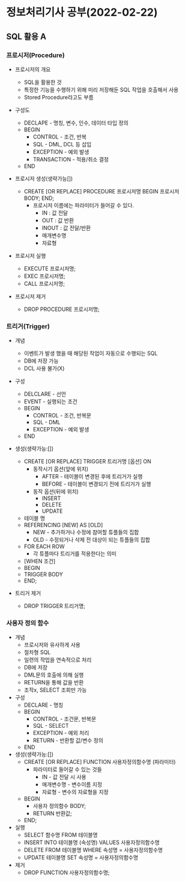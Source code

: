 # 정보처리기사 공부(2022-02-22)

## SQL 활용 A

### 프로시저(Procedure)

* 프로시저의 개요
  * SQL을 활용한 것
  * 특정한 기능을 수행하기 위해 미리 저장해둔 SQL 작업을 호출해서 사용
  * Stored Procedure라고도 부름
* 구성도
  * DECLAPE - 명칭, 변수, 인수, 데이터 타입 정의
  * BEGIN
    * CONTROL - 조건, 반복
    * SQL - DML, DCL 등 삽입
    * EXCEPTION - 예외 발생 
    * TRANSACTION - 적용/취소 결정
  * END
* 프로시저 생성(생략가능[])
  * CREATE [OR REPLACE] PROCEDURE 프로시저명 BEGIN 프로시저 BODY; END;
    * 프로시저 이름에는 파라미터가 들어갈 수 있다.
      * IN : 값 전달
      * OUT : 값 반환
      * INOUT : 값 전달/반환
      * 매개변수명
      * 자료형

* 프로시저 실행
  * EXECUTE 프로시저명;
  * EXEC 프로시저명;
  * CALL 프로시저명;
* 프로시저 제거
  * DROP PROCEDURE 프로시저명;





### 트리거(Trigger)

* 개념
  * 이벤트가 발생 했을 때 해당된 작업이 자동으로 수행되는 SQL
  * DB에 저장 가능
  * DCL 사용 불가(X)
* 구성
  * DELCLARE - 선언
  * EVENT - 실행되는 조건
  * BEGIN
    * CONTROL - 조건, 반복문
    * SQL - DML
    * EXCEPTION - 예외 발생 
  * END
* 생성(생략가능:[])
  * CREATE [OR REPLACE] TRIGGER 트리거명 [옵션] ON
    * 동작시기 옵션(앞에 위치)
      * AFTER - 테이블이 변경된 후에 트리거가 실행
      * BEFORE - 테이블이 변경되기 전에 트리거가 실행
    * 동작 옵션(뒤에 위치)
      * INSERT
      * DELETE
      * UPDATE
  * 테이블 명
  * REFERENCING [NEW] AS [OLD] 
    * NEW - 추가하거나 수정에 참여할 튜플들의 집합
    * OLD - 수정되거나 삭제 전 대상이 되는 튜플들의 집합
  * FOR EACH ROW
    * 각 튜플마다 트리거를 적용한다는 의미
  * [WHEN 조건]
  * BEGIN
  * TRIGGER BODY
  * END;



* 트리거 제거
  * DROP TRIGGER 트리거명;





### 사용자 정의 함수

* 개념
  * 프로시저와 유사하게 사용
  * 절차형 SQL
  * 일련의 작업을 연속적으로 처리
  * DB에 저장
  * DML문의 호출에 의해 실행
  * RETURN을 통해 값을 반환
  * 조작x, SELECT 조회만 가능
* 구성
  * DECLARE - 명칭
  * BEGIN
    * CONTROL - 조건문, 반복문
    * SQL - SELECT
    * EXCEPTION - 예외 처리
    * RETURN - 반환할 값/변수 정의
  * END
* 생성(생략가능:[])
  * CREATE [OR REPLACE] FUNCTION 사용자정의함수명 (파라미터)
    * 파라미터로 들어갈 수 있는 것들
      * IN - 값 전달 시 사용
      * 매개변수명 - 변수이름 지정
      * 자료형 - 변수의 자료형을 지정
  * BEGIN
    * 사용자 정의함수 BODY;
    * RETURN 반환값;
  * END;
* 실행
  * SELECT 함수명 FROM 테이블명
  * INSERT INTO 테이블명 (속성명) VALUES 사용자정의함수명
  * DELETE FROM 테이블명 WHERE 속성명 = 사용자정의함수명
  * UPDATE 테이블명 SET 속성명 = 사용자정의함수명 
* 제거
  * DROP FUNCTION 사용자정의함수명;